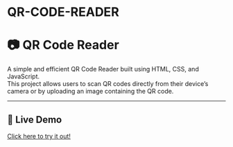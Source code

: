 # QR-CODE-READER
# 📷 QR Code Reader

A simple and efficient QR Code Reader built using HTML, CSS, and JavaScript.  
This project allows users to scan QR codes directly from their device’s camera or by uploading an image containing the QR code.

---

## 🚀 Live Demo
[Click here to try it out!](https://vedhihasri.github.io/QR-CODE-READER/)
